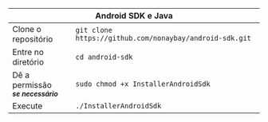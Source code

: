 
<table>
<thead>
<tr>
<th colspan="12"><strong>Android SDK e Java</strong></th>
</tr>
</thead>
<tbody>
<tr>
<td colspan="3">Clone o repositório</td>
<td colspan="9"><code>git clone https://github.com/nonaybay/android-sdk.git</code></td>
</tr>
<tr>
<td colspan="3">Entre no diretório</td>
<td colspan="9"><code>cd android-sdk</code></td>
</tr>
<tr>
  <td colspan="3">Dê a permissão<br/><i><small><b>se necessário</b></small></i></td>
<td colspan="9"><code>sudo chmod +x InstallerAndroidSdk</code></td>
</tr>
<tr>
<td colspan="3">Execute</td>
<td colspan="9"><code>./InstallerAndroidSdk</code></td>
</tr>
</tbody>
</table>

